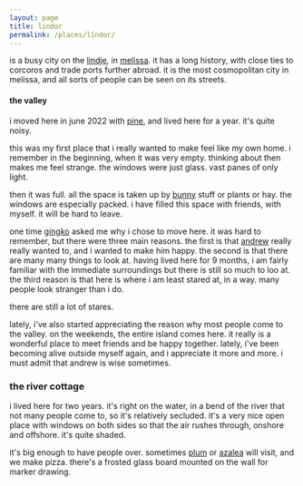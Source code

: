```yaml
---
layout: page
title: lindor
permalink: /places/lindor/
---
```


is a busy city on the [lindje](/places/lindje), in [melissa](/places/melissa). it has a long history, with close ties to corcoros and trade ports further abroad. it is the most cosmopolitan city in melissa, and all sorts of people can be seen on its streets.

#### the valley
i moved here in june 2022 with [pine](/friends/pine), and lived here for a year. it's quite noisy.

this was my first place that i really wanted to make feel like my own home. i remember in the beginning, when it was very empty. thinking about then makes me feel strange. the windows were just glass. vast panes of only light. 

then it was full. all the space is taken up by [bunny](/friends/nanachimitty) stuff or plants or hay. the windows are especially packed. i have filled this space with friends, with myself. it will be hard to leave.

one time [gingko](/friends/gingko) asked me why i chose to move here. it was hard to remember, but there were three main reasons. the first is that [andrew](/andrew) really really wanted to, and i wanted to make him happy. the second is that there are many many things to look at. having lived here for 9 months, i am fairly familiar with the immediate surroundings but there is still so much to loo at. the third reason is that here is where i am least stared at, in a way. many people look stranger than i do. 

there are still a lot of stares. 

lately, i've also started appreciating the reason why most people come to the valley. on the weekends, the entire island comes here. it really is a wonderful place to meet friends and be happy together. lately, i've been becoming alive outside myself again, and i appreciate it more and more. i must admit that andrew is wise sometimes.

### the river cottage

i lived here for two years. it's right on the water, in a bend of the river that not many people come to, so it's relatively secluded. it's a very nice open place with windows on both sides so that the air rushes through, onshore and offshore. it's quite shaded.

it's big enough to have people over. sometimes [plum](/friends/plum) or [azalea](/friends/azalea) will visit, and we make pizza. there's a frosted glass board mounted on the wall for marker drawing.

